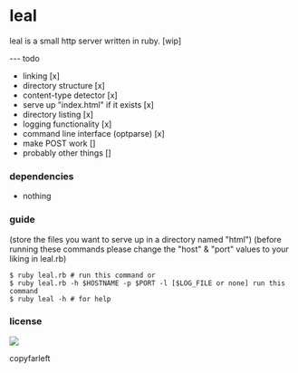 # leal

leal is a small http server written in ruby. [wip]

--- todo
  - linking [x]
  - directory structure [x]
  - content-type detector [x]
  - serve up "index.html" if it exists [x]
  - directory listing [x]
  - logging functionality [x]
  - command line interface (optparse) [x]
  - make POST work []
  - probably other things []
  

### dependencies

* nothing

### guide
(store the files you want to serve up in a directory named "html")
(before running these commands please change the "host" & "port" values to your liking in leal.rb)
```
$ ruby leal.rb # run this command or
$ ruby leal.rb -h $HOSTNAME -p $PORT -l [$LOG_FILE or none] run this command
$ ruby leal -h # for help
```
### license
![](http://i.imgur.com/HdsLqoL.png)

copyfarleft
